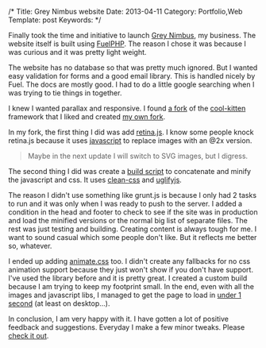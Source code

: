 /*
Title: Grey Nimbus website
Date: 2013-04-11
Category: Portfolio,Web
Template: post
Keywords:
*/

Finally took the time and initiative to launch [Grey Nimbus](http://greynimbus.com "Grey Nimbus Website"), my business. The website itself is built using [FuelPHP](http://fuelphp.com "FuelPHP"). The reason I chose it was because I was curious and it was pretty light weight.

The website has no database so that was pretty much ignored. But I wanted easy validation for forms and a good email library. This is handled nicely by Fuel. The docs are mostly good. I had to do a little google searching when I was trying to tie things in together.

I knew I wanted parallax and responsive. I found [a fork](https://github.com/spencerbaynton/cool-kitten "spencerbaynton/cool kitten") of the [cool-kitten](http://www.jalxob.com/cool-kitten/ "cool-kitten homepage") framework that I liked and created [my own fork](https://github.com/james2doyle/cool-kitten "james2doyle/cool kitten").

In my fork, the first thing I did was add [retina.js](http://retinajs.com/ "Retina.js Homepage"). I know some people knock retina.js because it uses
[javascript](http://mir.aculo.us/2012/09/22/dont-use-javascript-for-retinafying/ "Thomas Fuchs - Don’t use JavaScript for Retinafying") to replace images with an @2x version.

> Maybe in the next update I will switch to SVG images, but I digress.

The second thing I did was create a [build script](https://github.com/james2doyle/cool-kitten/blob/master/compile.sh "james2doyle/cool-kitten build script") to concatenate and minify the javascript and css. It uses [clean-css](https://github.com/GoalSmashers/clean-css "GoalSmashers/clean-css") and [uglifyjs](https://github.com/mishoo/UglifyJS "mishoo/UglifyJS").

The reason I didn't use something like grunt.js is because I only had 2 tasks to run and it was only when I was ready to push to the server. I added a condition in the head and footer to check to see if the site was in production and load the minified versions or the normal big list of separate files. The rest was just testing and building. Creating content is always tough for me. I want to sound casual which some people don't like. But it reflects me better so, whatever.

I ended up adding [animate.css](http://daneden.me/animate/ "daneden.me/animate/") too. I didn't create any fallbacks for no css animation support because they just won't show if you don't have support. I've used the library before and it is pretty great. I created a custom build because I am trying to keep my footprint small. In the end, even with all the images and javascript libs, I managed to get the page to load in [under 1 second](http://blog.kissmetrics.com/loading-time/?wide=1 "How Loading Time Affects Your Bottom Line") (at least on desktop...).

In conclusion, I am very happy with it. I have gotten a lot of positive feedback and suggestions. Everyday I make a few minor tweaks. Please [check it out](http://greynimbus.com/ "Grey Nimbus Website").
